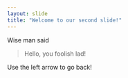 ```yaml
---
layout: slide
title: "Welcome to our second slide!"
---
```

Wise man said 
> Hello, you foolish lad!

Use the left arrow to go back!
